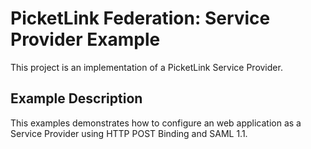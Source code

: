 # PicketLink Federation: Service Provider Example #
 
This project is an implementation of a PicketLink Service Provider.

## Example Description ##

This examples demonstrates how to configure an web application as a Service Provider using HTTP POST Binding and SAML 1.1.
